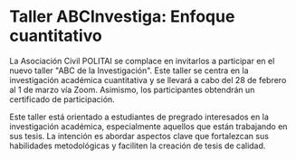 # Taller ABCInvestiga: Enfoque cuantitativo
La Asociación Civil POLITAI se complace en invitarlos a participar en el nuevo taller "ABC de la Investigación". Este taller se centra en la investigación académica cuantitativa y se llevará a cabo del 28 de febrero al 1 de marzo vía Zoom. Asimismo, los participantes obtendrán un certificado de participación.

Este taller está orientado a estudiantes de pregrado interesados en la investigación académica, especialmente aquellos que están trabajando en sus tesis. La intención es abordar aspectos clave que fortalezcan sus habilidades metodológicas y faciliten la creación de tesis de calidad.
